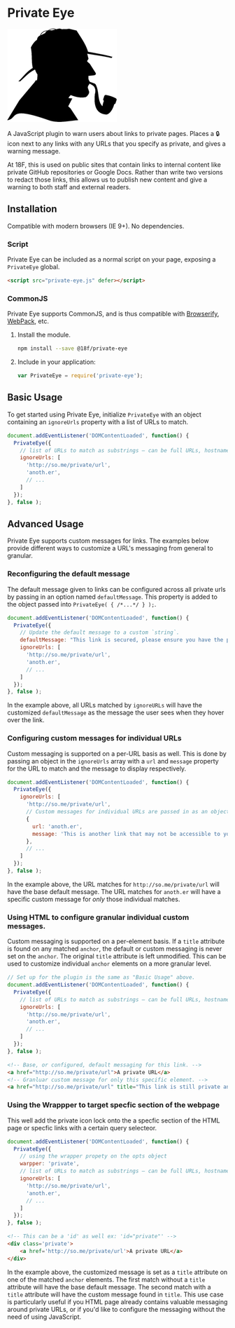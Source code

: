 # Private Eye

![detective image](assets/img/detective.png)

<!-- c/o https://pixabay.com/en/detective-male-man-profile-156465/ -->

A JavaScript plugin to warn users about links to private pages. Places a :lock: icon next to any links with any URLs that you specify as private, and gives a warning message.

At 18F, this is used on public sites that contain links to internal content like private GitHub repositories or Google Docs. Rather than write two versions to redact those links, this allows us to publish new content and give a warning to both staff and external readers.

## Installation

Compatible with modern browsers (IE 9+). No dependencies.

### Script

Private Eye can be included as a normal script on your page, exposing a `PrivateEye` global.

```html
<script src="private-eye.js" defer></script>
```

### CommonJS

Private Eye supports CommonJS, and is thus compatible with [Browserify](http://browserify.org/), [WebPack](https://webpack.github.io/), etc.

1. Install the module.

    ```bash
    npm install --save @18f/private-eye
    ```

1. Include in your application:

    ```javascript
    var PrivateEye = require('private-eye');
    ```

## Basic Usage

To get started using Private Eye, initialize `PrivateEye` with an object
containing an `ignoreUrls` property with a list of URLs to match.

```javascript
document.addEventListener('DOMContentLoaded', function() {
  PrivateEye({
    // list of URLs to match as substrings – can be full URLs, hostnames, etc.
    ignoreUrls: [
      'http://so.me/private/url',
      'anoth.er',
      // ...
    ]
  });
}, false );
```

## Advanced Usage

Private Eye supports custom messages for links.
The examples below provide different ways to customize a URL's messaging from
general to granular.

### Reconfiguring the default message

The default message given to links can be configured across all private urls by
passing in an option named `defaultMessage`. This property is added to the
object passed into `PrivateEye( { /*...*/ } );`.

```javascript
document.addEventListener('DOMContentLoaded', function() {
  PrivateEye({
    // Update the default message to a custom `string`.
    defaultMessage: "This link is secured, please ensure you have the proper credentials to access it."
    ignoreUrls: [
      'http://so.me/private/url',
      'anoth.er',
      // ...
    ]
  });
}, false );
```

In the example above, all URLs matched by `ignoreURLs` will have the customized
`defaultMessage` as the message the user sees when they hover over the link.

### Configuring custom messages for individual URLs

Custom messaging is supported on a per-URL basis as well. This is done by
passing an object in the `ignoreUrls` array with a `url` and `message` property
for the URL to match and the message to display respectively.

```javascript
document.addEventListener('DOMContentLoaded', function() {
  PrivateEye({
    ignoreUrls: [
      'http://so.me/private/url',
      // Custom messages for individual URLs are passed in as an object.
      {
        url: 'anoth.er',
        message: 'This is another link that may not be accessible to you without the proper credentials',
      },
      // ...
    ]
  });
}, false );
```

In the example above, the URL matches for `http://so.me/private/url` will have
the base default message. The URL matches for `anoth.er` will have a specific
custom message for _only_ those individual matches.

### Using HTML to configure granular individual custom messages.

Custom messaging is supported on a per-element basis. If a `title` attribute is
found on any matched `anchor`, the default or custom messaging is never set on
the `anchor`.  The original `title` attribute is left unmodified. This can be
used to customize individual `anchor` elements on a more granular level.

```javascript
// Set up for the plugin is the same as "Basic Usage" above.
document.addEventListener('DOMContentLoaded', function() {
  PrivateEye({
    // list of URLs to match as substrings – can be full URLs, hostnames, etc.
    ignoreUrls: [
      'http://so.me/private/url',
      'anoth.er',
      // ...
    ]
  });
}, false );
```

```html
<!-- Base, or configured, default messaging for this link. -->
<a href="http://so.me/private/url">A private URL</a>
<!-- Granluar custom message for only this specific element. -->
<a href="http://so.me/private/url" title="This link is still private and you may not have access to it.">Another private URL</a>
```

### Using the Wrappper to target specfic section of the webpage

This well add the private icon lock onto the a specfic section of the HTML page or specfic links with a certain query selecteor.

```js
document.addEventListener('DOMContentLoaded', function() {
  PrivateEye({
    // using the wrapper propety on the opts object
    warpper: 'private',
    // list of URLs to match as substrings – can be full URLs, hostnames, etc.
    ignoreUrls: [
      'http://so.me/private/url',
      'anoth.er',
      // ...
    ]
  });
}, false );
```

```html
<!-- This can be a 'id' as well ex: 'id="private"' -->
<div class='private'>
    <a href='http://so.me/private/url'>A private URL</a>
</div>
```

In the example above, the customized message is set as a `title` attribute on
one of the matched `anchor` elements. The first match without a `title`
attribute will have the base default message. The second match with a `title`
attribute will have the custom message found in `title`. This use case is
particularly useful if you HTML page already contains valuable messaging around
private URLs, or if you'd like to configure the messaging without the need of
using JavaScript.
